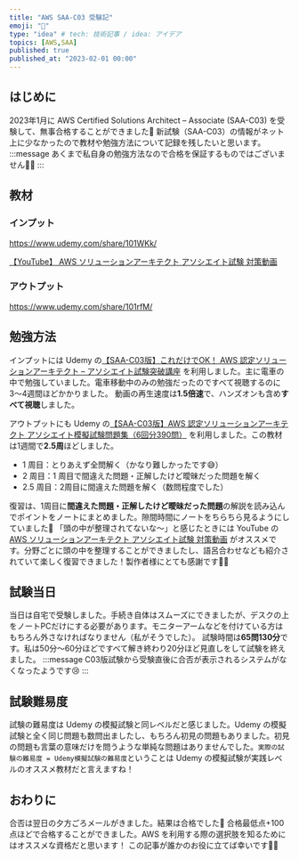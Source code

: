 ```yaml
---
title: "AWS SAA-C03 受験記"
emoji: "💮"
type: "idea" # tech: 技術記事 / idea: アイデア
topics: [AWS,SAA]
published: true
published_at: "2023-02-01 00:00"
---
```


## はじめに
2023年1月に AWS Certified Solutions Architect – Associate (SAA-C03) を受験して、無事合格することができました🎉
新試験（SAA-C03）の情報がネット上に少なかったので教材や勉強方法について記録を残したいと思います。
:::message
あくまで私自身の勉強方法なので合格を保証するものではございません🙇‍♂️
:::

## 教材
### インプット
https://www.udemy.com/share/101WKk/

[【YouTube】 AWS ソリューションアーキテクト アソシエイト試験 対策動画](https://youtu.be/fsz6G45A4H4)

### アウトプット
https://www.udemy.com/share/101rfM/

## 勉強方法
インプットには Udemy の[【SAA-C03版】これだけでOK！ AWS 認定ソリューションアーキテクト – アソシエイト試験突破講座](https://www.udemy.com/share/101WKk/) を利用しました。主に電車の中で勉強していました。電車移動中のみの勉強だったのですべて視聴するのに3〜4週間ほどかかりました。
動画の再生速度は**1.5倍速**で、ハンズオンも含め**すべて視聴**しました。

アウトプットにも Udemy の[【SAA-C03版】AWS 認定ソリューションアーキテクト アソシエイト模擬試験問題集（6回分390問）](https://www.udemy.com/share/101rfM/) を利用しました。この教材は1週間で**2.5周**ほどしました。
- 1 周目：とりあえず全問解く（かなり難しかったです😅）
- 2 周目：1 周目で間違えた問題・正解したけど曖昧だった問題を解く
- 2.5 周目：2周目に間違えた問題を解く（数問程度でした）

復習は、1周目に**間違えた問題・正解したけど曖昧だった問題**の解説を読み込んでポイントをノートにまとめました。隙間時間にノートをちらちら見るようにしていました🫣
「頭の中が整理されてないな〜」と感じたときには YouTube の [AWS ソリューションアーキテクト アソシエイト試験 対策動画](https://youtu.be/fsz6G45A4H4) がオススメです。分野ごとに頭の中を整理することができましたし、語呂合わせなども紹介されていて楽しく復習できました！製作者様にとても感謝です🙇‍♂️

## 試験当日
当日は自宅で受験しました。手続き自体はスムーズにできましたが、デスクの上をノートPCだけにする必要があります。モニターアームなどを付けている方はもちろん外さなければなりません（私がそうでした）。
試験時間は**65問130分**です。私は50分〜60分ほどですべて解き終わり20分ほど見直しをして試験を終えました。
:::message
C03版試験から受験直後に合否が表示されるシステムがなくなったようです😢
:::

## 試験難易度
試験の難易度は Udemy の模擬試験と同レベルだと感じました。Udemy の模擬試験と全く同じ問題も数問出ましたし、もちろん初見の問題もありました。初見の問題も言葉の意味だけを問うような単純な問題はありませんでした。`実際の試験の難易度 = Udemy模擬試験の難易度`ということは Udemy の模擬試験が実践レベルのオススメ教材だと言えますね！

## おわりに
合否は翌日の夕方ごろメールがきました。結果は合格でした🎉
合格最低点+100点ほどで合格することができました。AWS を利用する際の選択肢を知るためにはオススメな資格だと思います！
この記事が誰かのお役に立てば幸いです🙇‍♂️